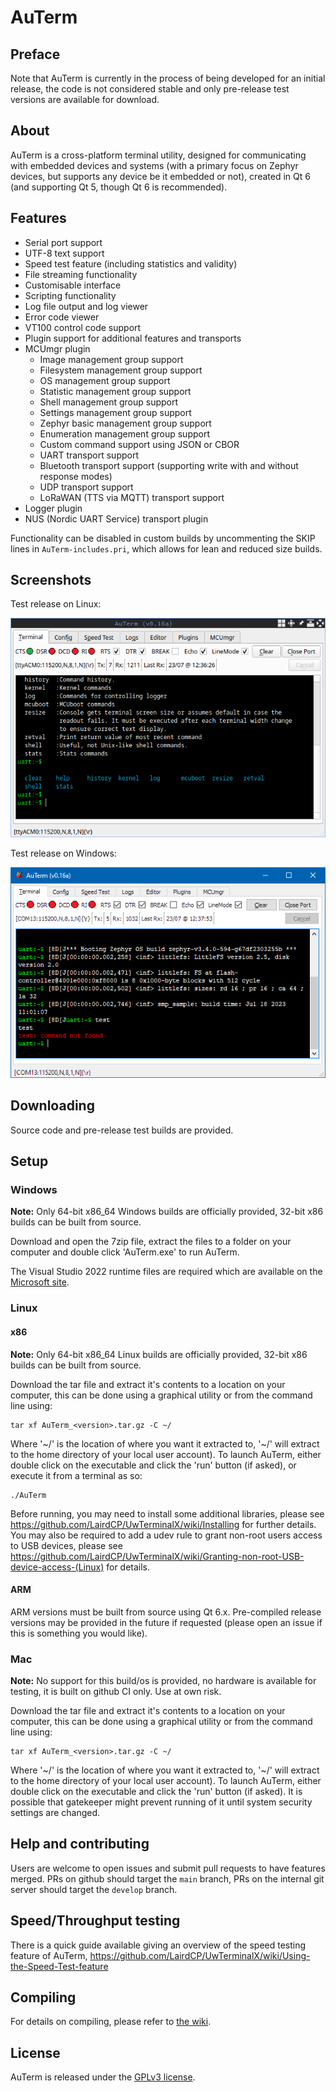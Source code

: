 # AuTerm

## Preface

Note that AuTerm is currently in the process of being developed for an initial release, the code is not considered stable and only pre-release test versions are available for download.

## About

AuTerm is a cross-platform terminal utility, designed for communicating with embedded devices and systems (with a primary focus on Zephyr devices, but supports any device be it embedded or not), created in Qt 6 (and supporting Qt 5, though Qt 6 is recommended).

## Features

* Serial port support
* UTF-8 text support
* Speed test feature (including statistics and validity)
* File streaming functionality
* Customisable interface
* Scripting functionality
* Log file output and log viewer
* Error code viewer
* VT100 control code support
* Plugin support for additional features and transports
* MCUmgr plugin
  - Image management group support
  - Filesystem management group support
  - OS management group support
  - Statistic management group support
  - Shell management group support
  - Settings management group support
  - Zephyr basic management group support
  - Enumeration management group support
  - Custom command support using JSON or CBOR
  - UART transport support
  - Bluetooth transport support (supporting write with and without response modes)
  - UDP transport support
  - LoRaWAN (TTS via MQTT) transport support
* Logger plugin
* NUS (Nordic UART Service) transport plugin

Functionality can be disabled in custom builds by uncommenting the SKIP lines in ``AuTerm-includes.pri``, which allows for lean and reduced size builds.

## Screenshots

Test release on Linux:

![Linux test release screenshot](/docs/images/linux_build.png?raw=true)

Test release on Windows:

![Windows test release screenshot](/docs/images/windows_build.png?raw=true)

## Downloading

Source code and pre-release test builds are provided.

## Setup

### Windows

**Note:** Only 64-bit x86_64 Windows builds are officially provided, 32-bit x86 builds can be built from source.

Download and open the 7zip file, extract the files to a folder on your computer and double click 'AuTerm.exe' to run AuTerm.

The Visual Studio 2022 runtime files are required which are available on the [Microsoft site](https://aka.ms/vs/17/release/vc_redist.x64.exe).

### Linux


#### x86

**Note:** Only 64-bit x86_64 Linux builds are officially provided, 32-bit x86 builds can be built from source.

Download the tar file and extract it's contents to a location on your computer, this can be done using a graphical utility or from the command line using:

	tar xf AuTerm_<version>.tar.gz -C ~/

Where '\~/' is the location of where you want it extracted to, '\~/' will extract to the home directory of your local user account). To launch AuTerm, either double click on the executable and click the 'run' button (if asked), or execute it from a terminal as so:

	./AuTerm

Before running, you may need to install some additional libraries, please see https://github.com/LairdCP/UwTerminalX/wiki/Installing for further details. You may also be required to add a udev rule to grant non-root users access to USB devices, please see https://github.com/LairdCP/UwTerminalX/wiki/Granting-non-root-USB-device-access-(Linux) for details.

#### ARM

ARM versions must be built from source using Qt 6.x. Pre-compiled release versions may be provided in the future if requested (please open an issue if this is something you would like).

### Mac

**Note:** No support for this build/os is provided, no hardware is available for testing, it is built on github CI only. Use at own risk.

Download the tar file and extract it's contents to a location on your computer, this can be done using a graphical utility or from the command line using:

	tar xf AuTerm_<version>.tar.gz -C ~/

Where '\~/' is the location of where you want it extracted to, '\~/' will extract to the home directory of your local user account). To launch AuTerm, either double click on the executable and click the 'run' button (if asked). It is possible that gatekeeper might prevent running of it until system security settings are changed.

## Help and contributing

Users are welcome to open issues and submit pull requests to have features merged. PRs on github should target the `main` branch, PRs on the internal git server should target the `develop` branch.

## Speed/Throughput testing

There is a quick guide available giving an overview of the speed testing feature of AuTerm, https://github.com/LairdCP/UwTerminalX/wiki/Using-the-Speed-Test-feature

## Compiling

For details on compiling, please refer to [the wiki](https://github.com/LairdCP/UwTerminalX/wiki/Compiling).

## License

AuTerm is released under the [GPLv3 license](https://github.com/thedjnK/AuTerm/blob/master/LICENSE).
